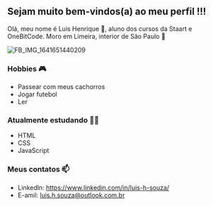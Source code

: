 ## Sejam muito bem-vindos(a) ao meu perfil !!!

Olá, meu nome é Luis Henrique 🤙, aluno dos cursos da Staart e OneBitCode.
Moro em Limeira, interior de São Paulo 🏡

![FB_IMG_1641651440209](https://user-images.githubusercontent.com/104087814/192121011-3b8bf388-e715-4c85-be0e-b98ea62def2c.jpg)

### Hobbies 🎮

- Passear com meus cachorros
- Jogar futebol
- Ler

### Atualmente estudando 👨‍🎓

- HTML
- CSS
- JavaScript


### Meus contatos 📫

- Linkedln: https://www.linkedin.com/in/luis-h-souza/
- E-amil: luis.h.souza@outlook.com.br
